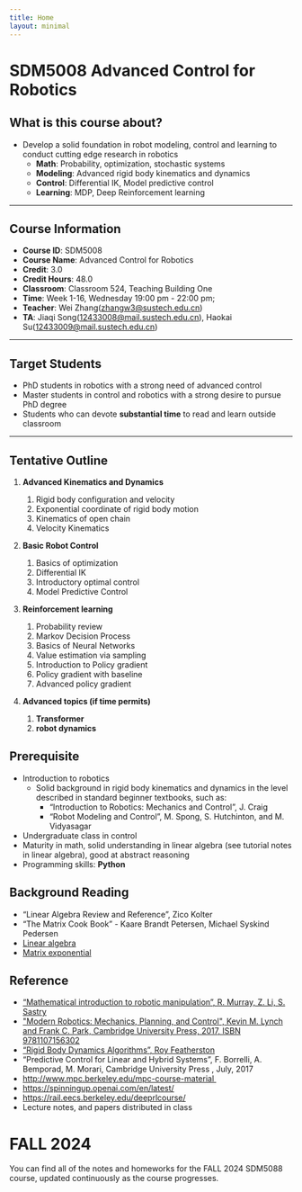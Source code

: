 ```yaml
---
title: Home
layout: minimal
---
```


# SDM5008 Advanced Control for Robotics

## What is this course about?

- Develop a solid foundation in robot modeling, control and learning to conduct cutting edge research in robotics
  - **Math**: Probability, optimization, stochastic systems
  - **Modeling**: Advanced rigid body kinematics and dynamics
  - **Control**: Differential IK, Model predictive control
  - **Learning**: MDP, Deep Reinforcement learning

----

## Course Information

- **Course ID**: SDM5008
- **Course Name**: Advanced Control for Robotics
- **Credit**: 3.0
- **Credit Hours**: 48.0
- **Classroom**: Classroom 524, Teaching Building One
- **Time**: Week 1-16, Wednesday 19:00 pm - 22:00 pm;
- **Teacher**: Wei Zhang(zhangw3@sustech.edu.cn)
- **TA**: Jiaqi Song(12433008@mail.sustech.edu.cn), Haokai Su(12433009@mail.sustech.edu.cn)

----

## Target Students  

- PhD students in robotics with a strong need of advanced control
- Master students in control and robotics with a strong desire to pursue PhD degree
- Students who can devote **substantial time** to read and learn outside classroom

----

## Tentative Outline

1. **Advanced Kinematics and Dynamics**
   1. Rigid body configuration and velocity
   2. Exponential coordinate of rigid body motion
   3. Kinematics of open chain
   4. Velocity Kinematics

2. **Basic Robot Control**
   1. Basics of optimization
   2. Differential IK
   3. Introductory optimal control
   4. Model Predictive Control

3. **Reinforcement learning**
   1. Probability review
   2. Markov Decision Process
   3. Basics of Neural Networks
   4. Value estimation via sampling
   5. Introduction to Policy gradient
   6. Policy gradient with baseline
   7. Advanced policy gradient

4. **Advanced topics (if time permits)**
   1. **Transformer**
   2. **robot dynamics**

## Prerequisite

- Introduction to robotics
  - Solid background in rigid body kinematics and dynamics in the level described in standard beginner textbooks, such as:
    - “Introduction to Robotics: Mechanics and Control”, J. Craig
    - “Robot Modeling and Control”, M. Spong, S. Hutchinton, and M. Vidyasagar
- Undergraduate class in control
- Maturity in math, solid understanding in linear algebra (see tutorial notes in linear algebra), good at abstract reasoning
- Programming skills: **Python**

## Background Reading

- “Linear Algebra Review and Reference”, Zico Kolter
- “The Matrix Cook Book” - Kaare Brandt Petersen, Michael Syskind Pedersen
- [Linear algebra](https://www.bilibili.com/video/BV1eA411F7RX/)
- [Matrix exponential](https://www.bilibili.com/video/BV1Ab411d7vi/)

## Reference

- [“Mathematical introduction to robotic manipulation”, R. Murray, Z. Li, S. Sastry](https://www.cds.caltech.edu/~murray/books/MLS/pdf/mls94-complete.pdf)
- ["Modern Robotics: Mechanics, Planning, and Control", Kevin M. Lynch and Frank C. Park, Cambridge University Press, 2017, ISBN 9781107156302](https://hades.mech.northwestern.edu/index.php/Modern_Robotics)
- [“Rigid Body Dynamics Algorithms”, Roy Featherston](https://www.springer.com/gp/book/9780387743141)
- “Predictive Control for Linear and Hybrid Systems”, F. Borrelli, A. Bemporad, M. Morari, Cambridge University Press , July, 2017
- http://www.mpc.berkeley.edu/mpc-course-material 
- https://spinningup.openai.com/en/latest/
- https://rail.eecs.berkeley.edu/deeprlcourse/
- Lecture notes, and papers distributed in class

# FALL 2024

You can find all of the notes and homeworks for the FALL 2024 SDM5088 course, updated continuously as the course progresses.

<!-- ## Notes

- [LN1 Linear Algebra Review](https://github.com/clearlab-sustech/SDM366-Sp24/raw/master/assets/files/LN1_LinearAlgebraReview.pdf)

## Notes(handwriting)

- [LN2](https://github.com/clearlab-sustech/SDM366-Sp24/raw/master/assets/files/LN2_handwriting.pdf)

## Homeworks

- [HW1](https://github.com/clearlab-sustech/SDM366-Sp24/raw/master/assets/files/SDM_Optimal_Control_and_Estimation_HW1.pdf)

## Tutorials (Video Capture)

- [Lec 1: 控制与机器学习的线性代数基础](https://www.bilibili.com/video/BV16v421r7bU/?spm_id_from=333.788) -->